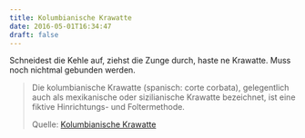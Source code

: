```yaml
---
title: Kolumbianische Krawatte
date: 2016-05-01T16:34:47
draft: false
---
```


Schneidest die Kehle auf, ziehst die Zunge durch, haste ne Krawatte.
Muss noch nichtmal gebunden werden.

> Die kolumbianische Krawatte (spanisch: corte corbata), gelegentlich auch
> als mexikanische oder sizilianische Krawatte bezeichnet, ist eine fiktive
> Hinrichtungs- und Foltermethode.
>
> Quelle: [Kolumbianische Krawatte](https://de.wikipedia.org/wiki/Kolumbianische_Krawatte)